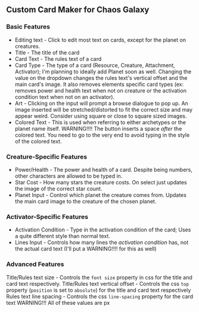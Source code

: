 ## Custom Card Maker for Chaos Galaxy
### Basic Features
- Editing text - Click to edit most text on cards, except for the planet on creatures.
- Title - The title of the card
- Card Text - The rules text of a card
- Card Type - The type of a card (Resource, Creature, Attachment, Activator); I'm planning to ideally add Planet soon as well. Changing the value on the dropdown changes the rules text's vertical offset and the main card's image. It also removes elements specific card types (ex: removes power and health text when not on creature or the activation condition text when not on an activator).
- Art - Clicking on the input will prompt a browse dialogue to pop up. An image inserted will be stretched/distorted to fit the correct size and may appear weird. Consider using square or close to square sized images.
- Colored Text - This is used when referring to either archetypes or the planet name itself. WARNING!!!! The button inserts a space *after* the colored text. You need to go to the very end to avoid typing in the style of the colored text.
### Creature-Specific Features
- Power/Health - The power and health of a card. Despite being numbers, other characters are allowed to be typed in.
- Star Cost - How many stars the creature costs. On select just updates the image of the correct star count.
- Planet Input - Control which planet the creature comes from. Updates the main card image to the creature of the chosen planet.
### Activator-Specific Features
- Activation Condition - Type in the activation condition of the card; Uses a quite different style than normal text.
- Lines Input - Controls how many lines the *activation condition* has, not the actual card text (I'll put a WARNING!!!! for this as well)
### Advanced Features
Title/Rules text size - Controls the `font size` property in css for the title and card text respectively.
Title/Rules text vertical offset - Controls the css `top` property (`position` is set to `absolute`) for the title and card text respectively
Rules text line spacing - Controls the css `line-spacing` property for the card text
WARNING!!! All of these values are px
